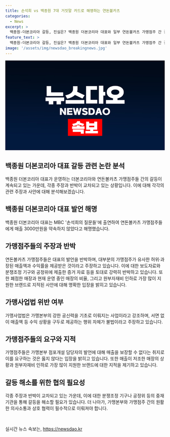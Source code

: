```yaml
---
title: 손석희 vs 백종원 7대 거짓말 카드로 해명하는 연돈볼카츠
categories:
  - News
excerpt: >
  백종원-더본코리아 갈등, 진실은? 백종원 더본코리아 대표와 일부 연돈볼카츠 가맹점주 간 갈등 속, 가맹점주들이 허위 매출과 수익률 주장하며 백 대표의 발언에 반박. 가맹점주협의회는 거짓말이라는 보도자료 발표해 분쟁조정 기구와 공정위 제출. 백 대표는 매출약속 부인하며 영업 사원 발언이라 주장하고, 협의회는 남은 매장이 중상위권이라 주장. 양측 강한 입장 유지 중. MBC 손석희의 질문들 방송을 통해 논란 확산 중.
feature_text: >
  백종원-더본코리아 갈등, 진실은? 백종원 더본코리아 대표와 일부 연돈볼카츠 가맹점주 간 갈등 속, 가맹점주들이 허위 매출과 수익률 주장하며 백 대표의 발언에 반박. 가맹점주협의회는 거짓말이라는 보도자료 발표해 분쟁조정 기구와 공정위 제출. 백 대표는 매출약속 부인하며 영업 사원 발언이라 주장하고, 협의회는 남은 매장이 중상위권이라 주장. 양측 강한 입장 유지 중. MBC 손석희의 질문들 방송을 통해 논란 확산 중.
image: '/assets/img/newsdao_breakingnews.jpg'
---
```


<p><img src="/assets/img/newsdao_breakingnews.jpg" alt="implanttips 속보" /></p>

<h2 data-ke-size="size26">백종원 더본코리아 대표 갈등 관련 논란 분석</h2>

<p data-ke-size="size16">백종원 더본코리아 대표가 운영하는 더본코리아와 연돈볼카츠 가맹점주들 간의 갈등이 계속되고 있는 가운데, 각종 주장과 반박이 교차되고 있는 상황입니다. 이에 대해 각각의 관련 주장과 사안에 대해 분석해보겠습니다. </p>

<h2 data-ke-size="size24">백종원 더본코리아 대표 발언 해명</h2>

<p data-ke-size="size16">백종원 더본코리아 대표는 MBC '손석희의 질문들'에 출연하여 연돈볼카츠 가맹점주들에게 매출 3000만원을 약속하지 않았다고 해명했습니다. </p>

<h2 data-ke-size="size24">가맹점주들의 주장과 반박</h2>

<p data-ke-size="size16">연돈볼카츠 가맹점주들은 대표의 발언을 반박하며, 대부분의 가맹점주가 유사한 허위·과장된 매출액과 수익률을 제공받은 것이라고 주장하고 있습니다. 이에 대한 보도자료와 분쟁조정 기구와 공정위에 제출한 증거 자료 등을 토대로 강력히 반박하고 있습니다. 또한 폐점한 매장과 현재 운영 중인 매장의 비율, 그리고 원부자재비 인하로 가장 많이 지원한 브랜드로 지적된 사안에 대해 명확한 입장을 밝히고 있습니다. </p>

<h2 data-ke-size="size24">가맹사업법 위반 여부</h2>

<p data-ke-size="size16">가맹사업법은 가맹본부의 강한 공신력을 기초로 이뤄지는 사업이라고 강조하며, 서면 없이 매출액 등 수익 상황을 구두로 제공하는 행위 자체가 불법이라고 주장하고 있습니다. </p>

<h2 data-ke-size="size24">가맹점주들의 요구와 지적</h2>

<p data-ke-size="size16">가맹점주들은 가맹본부 점포개설 담당자의 발언에 대해 매출을 보장할 수 없다는 취지로 이를 요구하는 것은 옳지 않다는 입장을 밝히고 있습니다. 또한 매출이 저조한 매장의 상황과 원부자재비 인하로 가장 많이 지원한 브랜드에 대한 지적을 제기하고 있습니다. </p>

<h2 data-ke-size="size24">갈등 해소를 위한 협의 필요성</h2>

<p data-ke-size="size16">각종 주장과 반박이 교차되고 있는 가운데, 이에 대한 분쟁조정 기구나 공정위 등의 중재 기관을 통해 갈등을 해소할 필요가 있습니다. 더 나아가, 가맹본부와 가맹점주 간의 원활한 의사소통과 상호 협력이 필수적으로 이뤄져야 합니다. </p>

<p data-ke-size="size16">&nbsp;</p>
실시간 뉴스 속보는, <a href="https://newsdao.kr" rel="dofollow">https://newsdao.kr</a>


